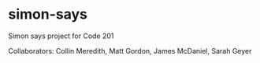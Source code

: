 # simon-says
Simon says project for Code 201

Collaborators: Collin Meredith, Matt Gordon, James McDaniel, Sarah Geyer

